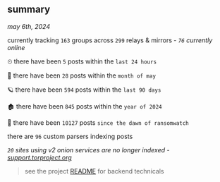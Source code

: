 
## summary
_may 6th, 2024_

currently tracking `163` groups across `299` relays & mirrors - _`76` currently online_

⏲ there have been `5` posts within the `last 24 hours`

🦈 there have been `28` posts within the `month of may`

🪐 there have been `594` posts within the `last 90 days`

🏚 there have been `845` posts within the `year of 2024`

🦕 there have been `10127` posts `since the dawn of ransomwatch`

there are `96` custom parsers indexing posts

_`20` sites using v2 onion services are no longer indexed - [support.torproject.org](https://support.torproject.org/onionservices/v2-deprecation/)_

> see the project [README](https://github.com/joshhighet/ransomwatch#ransomwatch--) for backend technicals
